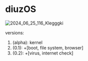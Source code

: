 # diuzOS
![2024_06_25_116_Klegggki](https://github.com/multiverse1999/diuzOS/assets/77222329/20f8dd08-c3ac-4c18-9dd9-efea9c13c36b)

versions:
1) (alpha): kernel
2) (0.1): +[boot, file system, browser]
3) (0.2): +[virus, internet check]
